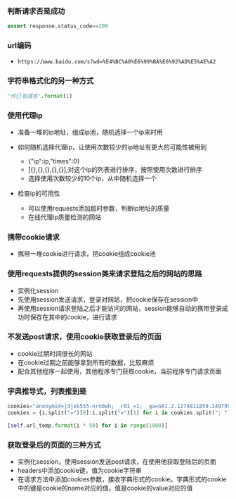 ### 判断请求否是成功
```python
assert response.status_code==200
```

### url编码
- `https://www.baidu.com/s?wd=%E4%BC%A0%E6%99%BA%E6%92%AD%E5%AE%A2`

### 字符串格式化的另一种方式
```python
"传{}智播客".format(1)
```


### 使用代理ip
- 准备一堆的ip地址，组成ip池，随机选择一个ip来时用

- 如何随机选择代理ip，让使用次数较少的ip地址有更大的可能性被用到
  - {"ip":ip,"times":0}
  - [{},{},{},{},{}],对这个ip的列表进行排序，按照使用次数进行排序
  - 选择使用次数较少的10个ip，从中随机选择一个

- 检查ip的可用性
  - 可以使用requests添加超时参数，判断ip地址的质量
  - 在线代理ip质量检测的网站


### 携带cookie请求
- 携带一堆cookie进行请求，把cookie组成cookie池

### 使用requests提供的session类来请求登陆之后的网站的思路
- 实例化session
- 先使用session发送请求，登录对网站，把cookie保存在session中
- 再使用session请求登陆之后才能访问的网站，session能够自动的携带登录成功时保存在其中的cookie，进行请求

### 不发送post请求，使用cookie获取登录后的页面
- cookie过期时间很长的网站
- 在cookie过期之前能够拿到所有的数据，比较麻烦
- 配合其他程序一起使用，其他程序专门获取cookie，当前程序专门请求页面

### 字典推导式，列表推到是
```python
cookies="anonymid=j3jxk555-nrn0wh; _r01_=1; _ga=GA1.2.1274811859.1497951251; _de=BF09EE3A28DED52E6B65F6A4705D973F1383380866D39FF5; ln_uact=mr_mao_hacker@163.com; depovince=BJ; jebecookies=54f5d0fd-9299-4bb4-801c-eefa4fd3012b|||||; JSESSIONID=abcI6TfWH4N4t_aWJnvdw; ick_login=4be198ce-1f9c-4eab-971d-48abfda70a50; p=0cbee3304bce1ede82a56e901916d0949; first_login_flag=1; ln_hurl=http://hdn.xnimg.cn/photos/hdn421/20171230/1635/main_JQzq_ae7b0000a8791986.jpg; t=79bdd322e760beae79c0b511b8c92a6b9; societyguester=79bdd322e760beae79c0b511b8c92a6b9; id=327550029; xnsid=2ac9a5d8; loginfrom=syshome; ch_id=10016; wp_fold=0"
cookies = {i.split("=")[0]:i.split("=")[1] for i in cookies.split("; ")}
```
```python
[self.url_temp.format(i * 50) for i in range(1000)]
```

### 获取登录后的页面的三种方式
- 实例化session，使用session发送post请求，在使用他获取登陆后的页面
- headers中添加cookie键，值为cookie字符串
- 在请求方法中添加cookies参数，接收字典形式的cookie。字典形式的cookie中的键是cookie的name对应的值，值是cookie的value对应的值
